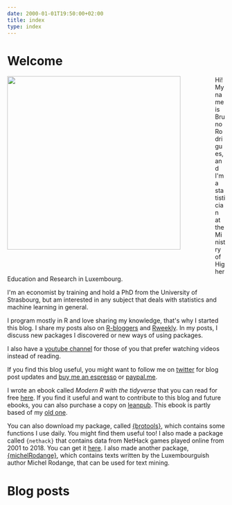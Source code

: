 ```yaml
---
date: 2000-01-01T19:50:00+02:00
title: index
type: index
---
```


# Welcome


<div style="float: left;margin: 0px 80px 50px 0px">
    <img src="/img/profile.jpg" width="400" height="400"/>
</div>

Hi! My name is Bruno Rodrigues, and I'm a statistician at the Ministry of Higher Education and Research
in Luxembourg.

I'm an economist by training and hold a PhD from the University of Strasbourg, 
but am interested in any subject that deals with statistics and machine learning in general.

I program mostly in R and love sharing my knowledge, that's why I started this blog.
I share my posts also on [R-bloggers](http://www.r-bloggers.com) and [Rweekly](https://rweekly.org). 
In my posts, I discuss new packages I discovered or new ways of using packages.
 
I also have a [youtube channel](https://www.youtube.com/c/BrunoRodrigues1988) for those of you
that prefer watching videos instead of reading.

If you find this blog useful, you might want to follow 
me on [twitter](https://www.twitter.com/brodriguesco) for blog post updates and 
[buy me an espresso](https://www.buymeacoffee.com/brodriguesco) or [paypal.me](https://www.paypal.me/brodriguesco).

I wrote an ebook called *Modern R with the tidyverse* that you can read for free
[here](https://b-rodrigues.github.io/modern_R/).
If you find it useful and want to contribute to this blog and future ebooks, you can also
purchase a copy on [leanpub](https://leanpub.com/modern_tidyverse).
This ebook is partly based of my [old one](https://b-rodrigues.github.io/fput/).

You can also download my package, called [{brotools}](https://github.com/b-rodrigues/brotools),
which contains some functions I use daily. You might find them useful too! I also made a package
called `{nethack}` that contains data from NetHack games played online from 2001 to 2018. You
can get it [here](https://github.com/b-rodrigues/nethack). I also made another package, 
[{michelRodange}](https://cran.r-project.org/web/packages/michelRodange/index.html), which contains
texts written by the Luxembourguish author Michel Rodange, that can be used for text mining.

# Blog posts
